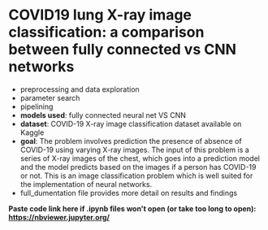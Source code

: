 # COVID19 lung X-ray image classification: a comparison between fully connected vs CNN networks
- preprocessing and data exploration
- parameter search
- pipelining
- **models used**: fully connected neural net VS CNN
- **dataset**: COVID-19 X-ray image classification dataset available on Kaggle 
- **goal**: The problem involves prediction the presence of absence of COVID-19 using varying X-ray images. The input of this problem is a series of X-ray images of the chest, which goes into a prediction model and the model predicts based on the images if a person has COVID-19 or not. This is an image classification problem which is well suited for the implementation of neural networks.
- full_dumentation file provides more detail on results and findings

**Paste code link here if .ipynb files won't open (or take too long to open): https://nbviewer.jupyter.org/**

